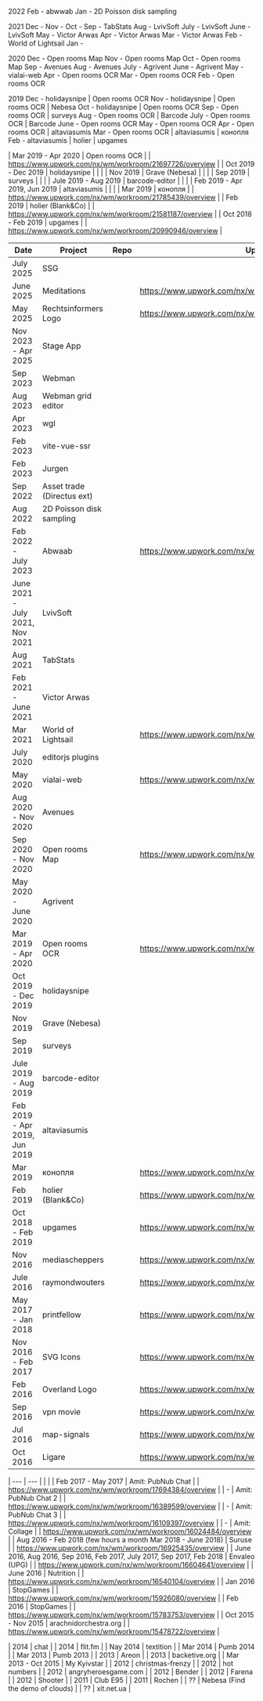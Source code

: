 2022
Feb - abwwab
Jan - 2D Poisson disk sampling

2021
Dec -
Nov -
Oct -
Sep - TabStats
Aug - LvivSoft
July - LvivSoft
June - LvivSoft
May - Victor Arwas
Apr - Victor Arwas
Mar - Victor Arwas
Feb - World of Lightsail
Jan -

2020
Dec - Open rooms Map
Nov - Open rooms Map
Oct - Open rooms Map
Sep - Avenues
Aug - Avenues
July - Agrivent
June - Agrivent
May - vialai-web
Apr - Open rooms OCR
Mar - Open rooms OCR
Feb - Open rooms OCR

2019
Dec - holidaysnipe | Open rooms OCR
Nov - holidaysnipe | Open rooms OCR | Nebesa
Oct - holidaysnipe | Open rooms OCR
Sep - Open rooms OCR | surveys
Aug - Open rooms OCR | Barcode
July - Open rooms OCR | Barcode
June - Open rooms OCR
May - Open rooms OCR
Apr - Open rooms OCR | altaviasumis
Mar - Open rooms OCR | altaviasumis | конопля
Feb - altaviasumis | holier | upgames


| Mar 2019 - Apr 2020                | Open rooms OCR             |      | https://www.upwork.com/nx/wm/workroom/21697726/overview |
| Oct 2019 - Dec 2019                | holidaysnipe               |      |                                                         |
| Nov 2019                           | Grave (Nebesa)             |      |                                                         |
| Sep 2019                           | surveys                    |      |                                                         |
| Jule 2019 - Aug 2019               | barcode-editor             |      |                                                         |
| Feb 2019 - Apr 2019, Jun 2019      | altaviasumis               |      |                                                         |
| Mar 2019                           | конопля                    |      | https://www.upwork.com/nx/wm/workroom/21785439/overview |
| Feb 2019                           | holier (Blank&Co)          |      | https://www.upwork.com/nx/wm/workroom/21581187/overview |
| Oct 2018 - Feb 2019                | upgames                    |      | https://www.upwork.com/nx/wm/workroom/20990946/overview |


| Date                               | Project                    | Repo | Upwork                                                  |
|------------------------------------|----------------------------|------|---------------------------------------------------------|
| July 2025                          | SSG                        |      |                                                         |
| June 2025                          | Meditations                |      | https://www.upwork.com/nx/wm/workroom/41019738/overview |
| May 2025                           | Rechtsinformers Logo       |      | https://www.upwork.com/nx/wm/workroom/40978070/overview |
| Nov 2023 - Apr 2025                | Stage App                  |      |                                                         |
| Sep 2023                           | Webman                     |      |                                                         |
| Aug 2023                           | Webman grid editor         |      |                                                         |
| Apr 2023                           | wgl                        |      |                                                         |
| Feb 2023                           | vite-vue-ssr               |      |                                                         |
| Feb 2023                           | Jurgen                     |      |                                                         |
| Sep 2022                           | Asset trade (Directus ext) |      |                                                         |
| Aug 2022                           | 2D Poisson disk sampling   |      |                                                         |
| Feb 2022 - July 2023               | Abwaab                     |      | https://www.upwork.com/nx/wm/workroom/30317942/overview |
| June 2021 - July 2021, Nov 2021    | LvivSoft                   |      |                                                         |
| Aug 2021                           | TabStats                   |      |                                                         |
| Feb 2021 - June 2021               | Victor Arwas               |      |                                                         |
| Mar 2021                           | World of Lightsail         |      | https://www.upwork.com/nx/wm/workroom/26479751/overview |
| July 2020                          | editorjs plugins           |      |                                                         |
| May 2020                           | vialai-web                 |      | https://www.upwork.com/nx/wm/workroom/24218440/overview |
| Aug 2020 - Nov 2020                | Avenues                    |      |                                                         |
| Sep 2020 - Nov 2020                | Open rooms Map             |      | https://www.upwork.com/nx/wm/workroom/21727293/overview |
| May 2020 - June 2020               | Agrivent                   |      |                                                         |
| Mar 2019 - Apr 2020                | Open rooms OCR             |      | https://www.upwork.com/nx/wm/workroom/21697726/overview |
| Oct 2019 - Dec 2019                | holidaysnipe               |      |                                                         |
| Nov 2019                           | Grave (Nebesa)             |      |                                                         |
| Sep 2019                           | surveys                    |      |                                                         |
| Jule 2019 - Aug 2019               | barcode-editor             |      |                                                         |
| Feb 2019 - Apr 2019, Jun 2019      | altaviasumis               |      |                                                         |
| Mar 2019                           | конопля                    |      | https://www.upwork.com/nx/wm/workroom/21785439/overview |
| Feb 2019                           | holier (Blank&Co)          |      | https://www.upwork.com/nx/wm/workroom/21581187/overview |
| Oct 2018 - Feb 2019                | upgames                    |      | https://www.upwork.com/nx/wm/workroom/20990946/overview |
| Nov 2016                           | mediascheppers             |      | https://www.upwork.com/nx/wm/workroom/17158889/overview |
| Jule 2016                          | raymondwouters             |      | https://www.upwork.com/nx/wm/workroom/16697545/overview |
| May 2017 - Jan 2018                | printfellow                |      | https://www.upwork.com/nx/wm/workroom/18108596/overview |
| Nov 2016 - Feb 2017                | SVG Icons                  |      | https://www.upwork.com/nx/wm/workroom/17270559/overview |
| Feb 2016                           | Overland Logo              |      | https://www.upwork.com/nx/wm/workroom/15990256/overview |
| Sep 2016                           | vpn movie                  |      | https://www.upwork.com/nx/wm/workroom/16812799/overview |
| Jul 2016                           | map-signals                |      | https://www.upwork.com/nx/wm/workroom/16619781/overview |
| Oct 2016                           | Ligare                     |      | https://www.upwork.com/nx/wm/workroom/17094278/overview |



| ---                                                                    | ---                        |      |                                                         |
| Feb 2017 - May 2017                                                    | Amit: PubNub Chat          |      | https://www.upwork.com/nx/wm/workroom/17694384/overview |
| -                                                                      | Amit: PubNub Chat 2        |      | https://www.upwork.com/nx/wm/workroom/16389599/overview |
| -                                                                      | Amit: PubNub Chat 3        |      | https://www.upwork.com/nx/wm/workroom/16109397/overview |
| -                                                                      | Amit: Collage              |      | https://www.upwork.com/nx/wm/workroom/16024484/overview |
| Aug 2016 - Feb 2018 (few hours a month Mar 2018 - June 2018)           | Suruse                     |      | https://www.upwork.com/nx/wm/workroom/16925435/overview |
| June 2016, Aug 2016, Sep 2016, Feb 2017, July 2017, Sep 2017, Feb 2018 | Envaleo (UPG)              |      | https://www.upwork.com/nx/wm/workroom/16604641/overview |
| June 2016                                                              | Nutrition                  |      | https://www.upwork.com/nx/wm/workroom/16540104/overview |
| Jan 2016                                                               | StopGames                  |      | https://www.upwork.com/nx/wm/workroom/15926080/overview |
| Feb 2016                                                               | StopGames                  |      | https://www.upwork.com/nx/wm/workroom/15783753/overview |
| Oct 2015 - Nov 2015                                                    | arachnidorchestra.org      |      | https://www.upwork.com/nx/wm/workroom/15478722/overview |



| 2014                                                                   | chat                    |
| 2014                                                                   | flit.fm                 |
| Nay 2014                                                               | textition               |
| Mar 2014                                                               | Pumb 2014               |
| Mar 2013                                                               | Pumb 2013               |
| 2013                                                                   | Areon                   |
| 2013                                                                   | backetive.org           |
| Mar 2013 - Oct 2015                                                    | My Kyivstar             |
| 2012                                                                   | christmas-frenzy        |
| 2012                                                                   | hot numbers             |
| 2012                                                                   | angryheroesgame.com     |
| 2012                                                                   | Bender                  |
| 2012                                                                   | Farena                  |
| 2012                                                                   | Shooter                 |
| 2011                                                                   | Club E95                |
| 2011                                                                   | Rochen                  |
| ??                                                                   | Nebesa (Find the demo of clouds)                  |
| ??                                                                   | xit.net.ua                  |


